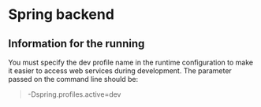 # Spring backend

## Information for the running

You must specify the dev profile name in the runtime configuration to make it easier to access web services during development.
The parameter passed on the command line should be:

> -Dspring.profiles.active=dev


